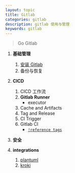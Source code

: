 ```yaml
---
layout: topic
title: Gitlab
categories: gitlab
description: gitlab 使用与管理
keywords: gitlab
---
```



> Go Gitlab


1. **基础管理**
    1. [安装 Gitlab](/2020/12/07/install-gitlab/)
    2. 备份与恢复

2. **CICD**
    1. CICD 工作流
    1. **Gitlab Runner**
        + executor
    1. Cache and Artifacts
    1. Tag and Release
    1. CI Trigger
    1. Gitlab CI
        + [`!reference tags`](/2021/03/12/gitlab-ci-reference-tags/)

3. **安全**

4. **integrations**
    1. [plantuml](https://docs.gitlab.com/ee/administration/integration/plantuml.html)
    2. [kroki](https://docs.gitlab.com/ee/administration/integration/kroki.html)